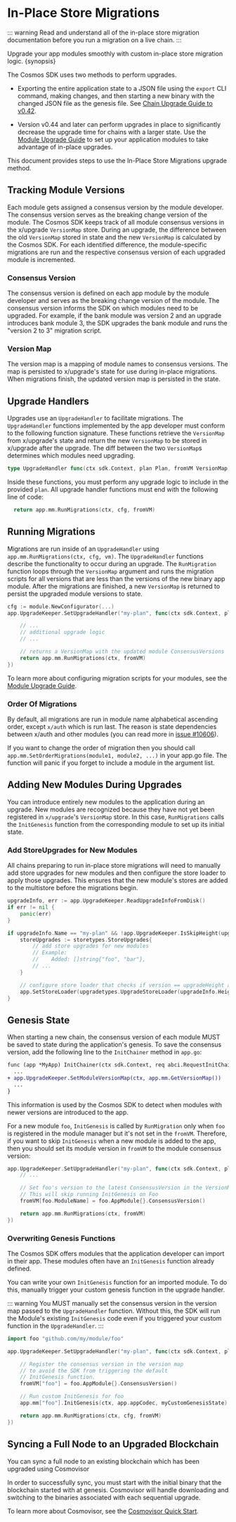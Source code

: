 <!--
order: 15
-->

# In-Place Store Migrations

::: warning Read and understand all of the in-place store migration
documentation before you run a migration on a live chain. :::

Upgrade your app modules smoothly with custom in-place store migration logic.
{synopsis}

The Cosmos SDK uses two methods to perform upgrades.

- Exporting the entire application state to a JSON file using the `export` CLI
  command, making changes, and then starting a new binary with the changed JSON
  file as the genesis file. See
  [Chain Upgrade Guide to v0.42](/v0.42/migrations/chain-upgrade-guide-040.html).

- Version v0.44 and later can perform upgrades in place to significantly
  decrease the upgrade time for chains with a larger state. Use the
  [Module Upgrade Guide](../building-modules/upgrade.md) to set up your
  application modules to take advantage of in-place upgrades.

This document provides steps to use the In-Place Store Migrations upgrade
method.

## Tracking Module Versions

Each module gets assigned a consensus version by the module developer. The
consensus version serves as the breaking change version of the module. The
Cosmos SDK keeps track of all module consensus versions in the x/upgrade
`VersionMap` store. During an upgrade, the difference between the old
`VersionMap` stored in state and the new `VersionMap` is calculated by the
Cosmos SDK. For each identified difference, the module-specific migrations are
run and the respective consensus version of each upgraded module is incremented.

### Consensus Version

The consensus version is defined on each app module by the module developer and
serves as the breaking change version of the module. The consensus version
informs the SDK on which modules need to be upgraded. For example, if the bank
module was version 2 and an upgrade introduces bank module 3, the SDK upgrades
the bank module and runs the "version 2 to 3" migration script.

### Version Map

The version map is a mapping of module names to consensus versions. The map is
persisted to x/upgrade's state for use during in-place migrations. When
migrations finish, the updated version map is persisted in the state.

## Upgrade Handlers

Upgrades use an `UpgradeHandler` to facilitate migrations. The `UpgradeHandler`
functions implemented by the app developer must conform to the following
function signature. These functions retrieve the `VersionMap` from x/upgrade's
state and return the new `VersionMap` to be stored in x/upgrade after the
upgrade. The diff between the two `VersionMap`s determines which modules need
upgrading.

```go
type UpgradeHandler func(ctx sdk.Context, plan Plan, fromVM VersionMap) (VersionMap, error)
```

Inside these functions, you must perform any upgrade logic to include in the
provided `plan`. All upgrade handler functions must end with the following line
of code:

```go
  return app.mm.RunMigrations(ctx, cfg, fromVM)
```

## Running Migrations

Migrations are run inside of an `UpgradeHandler` using
`app.mm.RunMigrations(ctx, cfg, vm)`. The `UpgradeHandler` functions describe
the functionality to occur during an upgrade. The `RunMigration` function loops
through the `VersionMap` argument and runs the migration scripts for all
versions that are less than the versions of the new binary app module. After the
migrations are finished, a new `VersionMap` is returned to persist the upgraded
module versions to state.

```go
cfg := module.NewConfigurator(...)
app.UpgradeKeeper.SetUpgradeHandler("my-plan", func(ctx sdk.Context, plan upgradetypes.Plan, fromVM module.VersionMap) (module.VersionMap, error) {

    // ...
    // additional upgrade logic
    // ...

    // returns a VersionMap with the updated module ConsensusVersions
    return app.mm.RunMigrations(ctx, fromVM)
})
```

To learn more about configuring migration scripts for your modules, see the
[Module Upgrade Guide](../building-modules/upgrade.md).

### Order Of Migrations

By default, all migrations are run in module name alphabetical ascending order,
except `x/auth` which is run last. The reason is state dependencies between
x/auth and other modules (you can read more in
[issue #10606](https://github.com/cosmos/cosmos-sdk/issues/10606)).

If you want to change the order of migration then you should call
`app.mm.SetOrderMigrations(module1, module2, ...)` in your app.go file. The
function will panic if you forget to include a module in the argument list.

## Adding New Modules During Upgrades

You can introduce entirely new modules to the application during an upgrade. New
modules are recognized because they have not yet been registered in
`x/upgrade`'s `VersionMap` store. In this case, `RunMigrations` calls the
`InitGenesis` function from the corresponding module to set up its initial
state.

### Add StoreUpgrades for New Modules

All chains preparing to run in-place store migrations will need to manually add
store upgrades for new modules and then configure the store loader to apply
those upgrades. This ensures that the new module's stores are added to the
multistore before the migrations begin.

```go
upgradeInfo, err := app.UpgradeKeeper.ReadUpgradeInfoFromDisk()
if err != nil {
	panic(err)
}

if upgradeInfo.Name == "my-plan" && !app.UpgradeKeeper.IsSkipHeight(upgradeInfo.Height) {
	storeUpgrades := storetypes.StoreUpgrades{
		// add store upgrades for new modules
		// Example:
		//    Added: []string{"foo", "bar"},
		// ...
	}

	// configure store loader that checks if version == upgradeHeight and applies store upgrades
	app.SetStoreLoader(upgradetypes.UpgradeStoreLoader(upgradeInfo.Height, &storeUpgrades))
}
```

## Genesis State

When starting a new chain, the consensus version of each module MUST be saved to
state during the application's genesis. To save the consensus version, add the
following line to the `InitChainer` method in `app.go`:

```diff
func (app *MyApp) InitChainer(ctx sdk.Context, req abci.RequestInitChain) abci.ResponseInitChain {
  ...
+ app.UpgradeKeeper.SetModuleVersionMap(ctx, app.mm.GetVersionMap())
  ...
}
```

This information is used by the Cosmos SDK to detect when modules with newer
versions are introduced to the app.

For a new module `foo`, `InitGenesis` is called by `RunMigration` only when
`foo` is registered in the module manager but it's not set in the `fromVM`.
Therefore, if you want to skip `InitGenesis` when a new module is added to the
app, then you should set its module version in `fromVM` to the module consensus
version:

```go
app.UpgradeKeeper.SetUpgradeHandler("my-plan", func(ctx sdk.Context, plan upgradetypes.Plan, fromVM module.VersionMap) (module.VersionMap, error) {
    // ...

    // Set foo's version to the latest ConsensusVersion in the VersionMap.
    // This will skip running InitGenesis on Foo
    fromVM[foo.ModuleName] = foo.AppModule{}.ConsensusVersion()

    return app.mm.RunMigrations(ctx, fromVM)
})
```

### Overwriting Genesis Functions

The Cosmos SDK offers modules that the application developer can import in their
app. These modules often have an `InitGenesis` function already defined.

You can write your own `InitGenesis` function for an imported module. To do
this, manually trigger your custom genesis function in the upgrade handler.

::: warning You MUST manually set the consensus version in the version map
passed to the `UpgradeHandler` function. Without this, the SDK will run the
Module's existing `InitGenesis` code even if you triggered your custom function
in the `UpgradeHandler`. :::

```go
import foo "github.com/my/module/foo"

app.UpgradeKeeper.SetUpgradeHandler("my-plan", func(ctx sdk.Context, plan upgradetypes.Plan, fromVM module.VersionMap)  (module.VersionMap, error) {

    // Register the consensus version in the version map
    // to avoid the SDK from triggering the default
    // InitGenesis function.
    fromVM["foo"] = foo.AppModule{}.ConsensusVersion()

    // Run custom InitGenesis for foo
    app.mm["foo"].InitGenesis(ctx, app.appCodec, myCustomGenesisState)

    return app.mm.RunMigrations(ctx, cfg, fromVM)
})
```

## Syncing a Full Node to an Upgraded Blockchain

You can sync a full node to an existing blockchain which has been upgraded using
Cosmovisor

In order to successfully sync, you must start with the initial binary that the
blockchain started with at genesis. Cosmovisor will handle downloading and
switching to the binaries associated with each sequential upgrade.

To learn more about Cosmovisor, see the
[Cosmovisor Quick Start](../run-node/cosmovisor.md).
